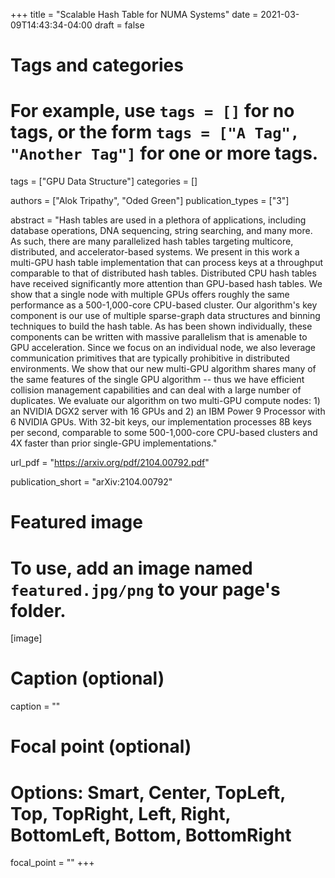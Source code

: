 +++
title = "Scalable Hash Table for NUMA Systems"
date = 2021-03-09T14:43:34-04:00
draft = false

# Tags and categories
# For example, use `tags = []` for no tags, or the form `tags = ["A Tag", "Another Tag"]` for one or more tags.
tags = ["GPU Data Structure"]
categories = []

authors = ["Alok Tripathy", "Oded Green"]
publication_types = ["3"]

abstract = "Hash tables are used in a plethora of applications, including database operations, DNA sequencing, string searching, and many more. As such, there are many parallelized hash tables targeting multicore, distributed, and accelerator-based systems. We present in this work a multi-GPU hash table implementation that can process keys at a throughput comparable to that of distributed hash tables. Distributed CPU hash tables have received significantly more attention than GPU-based hash tables. We show that a single node with multiple GPUs offers roughly the same performance as a 500-1,000-core CPU-based cluster. Our algorithm's key component is our use of multiple sparse-graph data structures and binning techniques to build the hash table. As has been shown individually, these components can be written with massive parallelism that is amenable to GPU acceleration. Since we focus on an individual node, we also leverage communication primitives that are typically prohibitive in distributed environments. We show that our new multi-GPU algorithm shares many of the same features of the single GPU algorithm -- thus we have efficient collision management capabilities and can deal with a large number of duplicates. We evaluate our algorithm on two multi-GPU compute nodes: 1) an NVIDIA DGX2 server with 16 GPUs and 2) an IBM Power 9 Processor with 6 NVIDIA GPUs. With 32-bit keys, our implementation processes 8B keys per second, comparable to some 500-1,000-core CPU-based clusters and 4X faster than prior single-GPU implementations."

url_pdf = "https://arxiv.org/pdf/2104.00792.pdf"

publication_short = "arXiv:2104.00792"

# Featured image
# To use, add an image named `featured.jpg/png` to your page's folder. 
[image]
  # Caption (optional)
  caption = ""

  # Focal point (optional)
  # Options: Smart, Center, TopLeft, Top, TopRight, Left, Right, BottomLeft, Bottom, BottomRight
  focal_point = ""
+++
